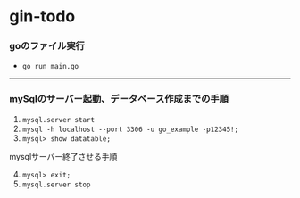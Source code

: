 # gin-todo

### goのファイル実行
- ``` go run main.go ```
---
### mySqlのサーバー起動、データベース作成までの手順

1. ``` mysql.server start ```
2. ``` mysql -h localhost --port 3306 -u go_example -p12345!; ```
3. ``` mysql> show datatable; ```

mysqlサーバー終了させる手順

4. ``` mysql> exit; ```
5. ``` mysql.server stop ```
